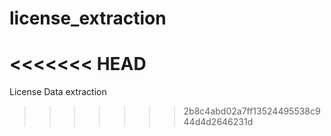 # license_extraction
<<<<<<< HEAD
=======
License Data extraction
>>>>>>> 2b8c4abd02a7ff13524495538c944d4d2646231d

